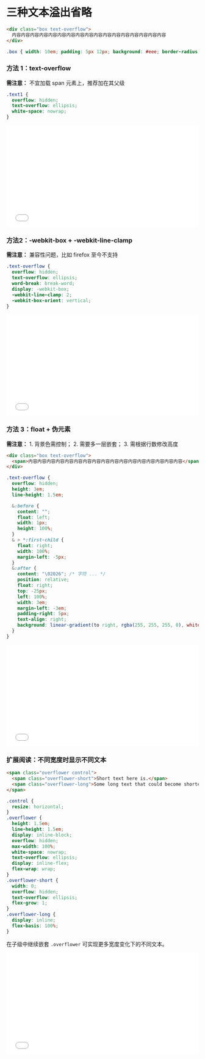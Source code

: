 # 三种文本溢出省略

```html
<div class="box text-overflow">
  内容内容内容内容内容内容内容内容内容内容内容内容内容内容内容内容内容
</div>
```
```css
.box { width: 10em; padding: 5px 12px; background: #eee; border-radius: 4px; }
```

### 方法 1：text-overflow

**需注意：** 不宜加载 span 元素上，推荐加在其父级

```css
.text1 {
  overflow: hidden;
  text-overflow: ellipsis;
  white-space: nowrap;
}
```

<iframe height="265" style="width: 100%;" scrolling="no" title="文本溢出省略 text-overflow: ellipsis;" src="//codepen.io/foreverZ133/embed/RvYovR/?height=265&theme-id=dark&default-tab=result" frameborder="no" allowtransparency="true" allowfullscreen="true">
  See the Pen <a href='https://codepen.io/foreverZ133/pen/RvYovR/'>文本溢出省略 text-overflow: ellipsis;</a> by 张永恒
  (<a href='https://codepen.io/foreverZ133'>@foreverZ133</a>) on <a href='https://codepen.io'>CodePen</a>.
</iframe>

### 方法2：-webkit-box + -webkit-line-clamp

**需注意：** 兼容性问题，比如 firefox 至今不支持

```css
.text-overflow {
  overflow: hidden;
  text-overflow: ellipsis;
  word-break: break-word;
  display: -webkit-box;
  -webkit-line-clamp: 2;
  -webkit-box-orient: vertical;
}
```

<iframe height="265" style="width: 100%;" scrolling="no" title="文本溢出省略 -webkit-box + -webkit-line-clamp" src="//codepen.io/foreverZ133/embed/jdvVRz/?height=265&theme-id=dark&default-tab=result" frameborder="no" allowtransparency="true" allowfullscreen="true">
  See the Pen <a href='https://codepen.io/foreverZ133/pen/jdvVRz/'>文本溢出省略 -webkit-box + -webkit-line-clamp</a> by 张永恒
  (<a href='https://codepen.io/foreverZ133'>@foreverZ133</a>) on <a href='https://codepen.io'>CodePen</a>.
</iframe>

### 方法 3：float + 伪元素

**需注意：** 1. 背景色需控制； 2. 需要多一层嵌套； 3. 需根据行数修改高度

```html
<div class="box text-overflow">
  <span>内容内容内容内容内容内容内容内容内容内容内容内容内容内容内容内容内容</span>
</div>
```
```scss
.text-overflow {
  overflow: hidden;
  height: 3em;
  line-height: 1.5em;

  &:before {
    content: "";
    float: left;
    width: 1px;
    height: 100%;
  }
  & > *:first-child {
    float: right;
    width: 100%;
    margin-left: -5px;
  }
  &:after {
    content: "\02026"; /* 字符 ... */
    position: relative;
    float: right;
    top: -25px;
    left: 100%;
    width: 3em;
    margin-left: -3em;
    padding-right: 5px;
    text-align: right;
    background: linear-gradient(to right, rgba(255, 255, 255, 0), white 50%, white);
  }
}
```

<iframe height="265" style="width: 100%;" scrolling="no" title="三种文本溢出省略 float + 伪元素" src="//codepen.io/foreverZ133/embed/Odobeg/?height=265&theme-id=dark&default-tab=result" frameborder="no" allowtransparency="true" allowfullscreen="true">
  See the Pen <a href='https://codepen.io/foreverZ133/pen/Odobeg/'>三种文本溢出省略 float + 伪元素</a> by 张永恒
  (<a href='https://codepen.io/foreverZ133'>@foreverZ133</a>) on <a href='https://codepen.io'>CodePen</a>.
</iframe>

### 扩展阅读：不同宽度时显示不同文本
```html
<span class="overflower control">
  <span class="overflower-short">Short text here is.</span>
  <span class="overflower-long">Some long text that could become shorter.</span>
</span>
```
```css
.control {
  resize: horizontal;
}
.overflower {
  height: 1.5em;
  line-height: 1.5em;
  display: inline-block;
  overflow: hidden;
  max-width: 100%;
  white-space: nowrap;
  text-overflow: ellipsis;
  display: inline-flex;
  flex-wrap: wrap;
}
.overflower-short {
  width: 0;
  overflow: hidden;
  text-overflow: ellipsis;
  flex-grow: 1;
}
.overflower-long {
  display: inline;
  flex-basis: 100%;
}
```

在子级中继续嵌套 `.overflower` 可实现更多宽度变化下的不同文本。

<iframe height="265" style="width: 100%;" scrolling="no" title="不同宽度显示不同文字" src="//codepen.io/foreverZ133/embed/XOPpYb/?height=265&theme-id=dark&default-tab=result" frameborder="no" allowtransparency="true" allowfullscreen="true">
  See the Pen <a href='https://codepen.io/foreverZ133/pen/XOPpYb/'>不同宽度显示不同文字</a> by 张永恒
  (<a href='https://codepen.io/foreverZ133'>@foreverZ133</a>) on <a href='https://codepen.io'>CodePen</a>.
</iframe>